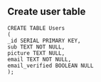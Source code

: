 ## Create user table

```
CREATE TABLE Users
(
_id SERIAL PRIMARY KEY,
sub TEXT NOT NULL,
picture TEXT NULL,
email TEXT NOT NULL,
email_verified BOOLEAN NULL
);
```
